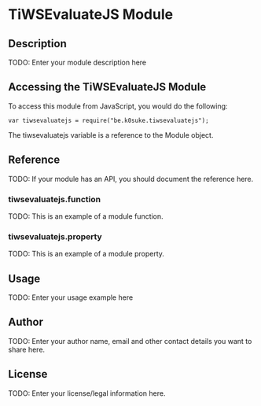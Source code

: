 # TiWSEvaluateJS Module

## Description

TODO: Enter your module description here

## Accessing the TiWSEvaluateJS Module

To access this module from JavaScript, you would do the following:

    var tiwsevaluatejs = require("be.k0suke.tiwsevaluatejs");

The tiwsevaluatejs variable is a reference to the Module object.

## Reference

TODO: If your module has an API, you should document
the reference here.

### tiwsevaluatejs.function

TODO: This is an example of a module function.

### tiwsevaluatejs.property

TODO: This is an example of a module property.

## Usage

TODO: Enter your usage example here

## Author

TODO: Enter your author name, email and other contact
details you want to share here.

## License

TODO: Enter your license/legal information here.
